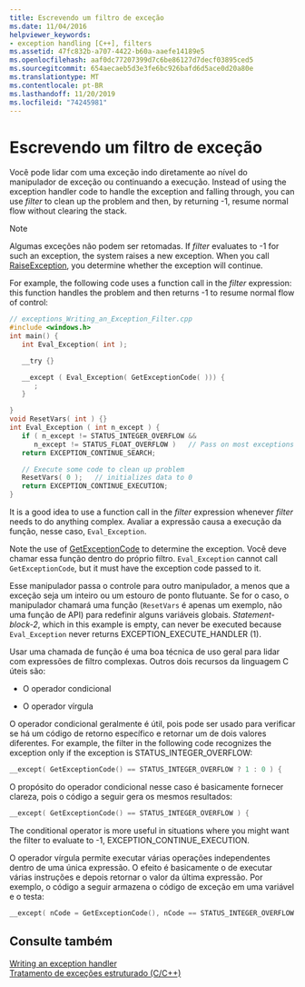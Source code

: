 ```yaml
---
title: Escrevendo um filtro de exceção
ms.date: 11/04/2016
helpviewer_keywords:
- exception handling [C++], filters
ms.assetid: 47fc832b-a707-4422-b60a-aaefe14189e5
ms.openlocfilehash: aaf0dc77207399d7c6be86127d7decf03895ced5
ms.sourcegitcommit: 654aecaeb5d3e3fe6bc926bafd6d5ace0d20a80e
ms.translationtype: MT
ms.contentlocale: pt-BR
ms.lasthandoff: 11/20/2019
ms.locfileid: "74245981"
---
```

# <a name="writing-an-exception-filter"></a>Escrevendo um filtro de exceção

Você pode lidar com uma exceção indo diretamente ao nível do manipulador de exceção ou continuando a execução. Instead of using the exception handler code to handle the exception and falling through, you can use *filter* to clean up the problem and then, by returning -1, resume normal flow without clearing the stack.

> [!NOTE]
>  Algumas exceções não podem ser retomadas. If *filter* evaluates to -1 for such an exception, the system raises a new exception. When you call [RaiseException](/windows/win32/api/errhandlingapi/nf-errhandlingapi-raiseexception), you determine whether the exception will continue.

For example, the following code uses a function call in the *filter* expression: this function handles the problem and then returns -1 to resume normal flow of control:

```cpp
// exceptions_Writing_an_Exception_Filter.cpp
#include <windows.h>
int main() {
   int Eval_Exception( int );

   __try {}

   __except ( Eval_Exception( GetExceptionCode( ))) {
      ;
   }

}
void ResetVars( int ) {}
int Eval_Exception ( int n_except ) {
   if ( n_except != STATUS_INTEGER_OVERFLOW &&
      n_except != STATUS_FLOAT_OVERFLOW )   // Pass on most exceptions
   return EXCEPTION_CONTINUE_SEARCH;

   // Execute some code to clean up problem
   ResetVars( 0 );   // initializes data to 0
   return EXCEPTION_CONTINUE_EXECUTION;
}
```

It is a good idea to use a function call in the *filter* expression whenever *filter* needs to do anything complex. Avaliar a expressão causa a execução da função, nesse caso, `Eval_Exception`.

Note the use of [GetExceptionCode](/windows/win32/Debug/getexceptioncode) to determine the exception. Você deve chamar essa função dentro do próprio filtro. `Eval_Exception` cannot call `GetExceptionCode`, but it must have the exception code passed to it.

Esse manipulador passa o controle para outro manipulador, a menos que a exceção seja um inteiro ou um estouro de ponto flutuante. Se for o caso, o manipulador chamará uma função (`ResetVars` é apenas um exemplo, não uma função de API) para redefinir alguns variáveis globais. *Statement-block-2*, which in this example is empty, can never be executed because `Eval_Exception` never returns EXCEPTION_EXECUTE_HANDLER (1).

Usar uma chamada de função é uma boa técnica de uso geral para lidar com expressões de filtro complexas. Outros dois recursos da linguagem C úteis são:

- O operador condicional

- O operador vírgula

O operador condicional geralmente é útil, pois pode ser usado para verificar se há um código de retorno específico e retornar um de dois valores diferentes. For example, the filter in the following code recognizes the exception only if the exception is STATUS_INTEGER_OVERFLOW:

```cpp
__except( GetExceptionCode() == STATUS_INTEGER_OVERFLOW ? 1 : 0 ) {
```

O propósito do operador condicional nesse caso é basicamente fornecer clareza, pois o código a seguir gera os mesmos resultados:

```cpp
__except( GetExceptionCode() == STATUS_INTEGER_OVERFLOW ) {
```

The conditional operator is more useful in situations where you might want the filter to evaluate to -1, EXCEPTION_CONTINUE_EXECUTION.

O operador vírgula permite executar várias operações independentes dentro de uma única expressão. O efeito é basicamente o de executar várias instruções e depois retornar o valor da última expressão. Por exemplo, o código a seguir armazena o código de exceção em uma variável e o testa:

```cpp
__except( nCode = GetExceptionCode(), nCode == STATUS_INTEGER_OVERFLOW )
```

## <a name="see-also"></a>Consulte também

[Writing an exception handler](../cpp/writing-an-exception-handler.md)<br/>
[Tratamento de exceções estruturado (C/C++)](../cpp/structured-exception-handling-c-cpp.md)